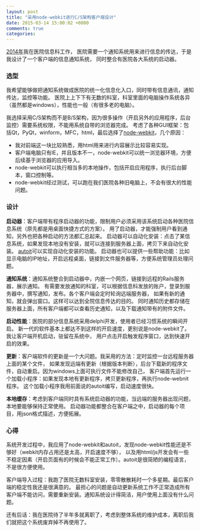 ```yaml
---
layout: post
title: "采用node-webkit进行C/S架构客户端设计"
date: 2015-03-14 15:00:02 +0800
comments: true
categories: 
---
```

[2014年](http://blog.linjunhalida.com/blog/2014-summary/)我在医院信息科工作，
医院需要一个通知系统用来进行信息的传达，于是我设计了一个客户端的信息通知系统，
同时整合有医院各大系统的启动器。

### 选型

我希望能够做把通知系统做成医院的统一化信息化入口，同时带有信息通讯，通知传达，监控等功能。
医院上上下下有无数的科室，科室里面的电脑操作系统各异（虽然都是windows），性能也一般（有很多老的电脑）。

我选择采用C/S架构而不是B/S架构，因为很多操作（开启另外的应用程序，后台监控）需要系统权限，不能用系统自带的浏览器完成。
考虑了各种GUI框架：包括Qt，PyQt，winform，MFC，html，最后选择了[node-webkit](https://github.com/nwjs/nw.js/)，几个原因：

- 我对前端这一块比较熟悉，用html用来进行内容展示比较容易实现。
- 客户端电脑只有IE，并且版本不一，node-webkit可以统一浏览器环境，方便后续基于浏览器的应用导入。
- node-webkit可以执行相当多的本地操作，包括开启应用程序，执行后台脚本，窗口控制等。
- node-webkit经过测试，可以跑在我们医院各种旧电脑上，不会有很大的性能问题。

### 设计

**启动器**：客户端带有程序启动器的功能，限制用户必须采用该系统启动各种医院信息系统（原先都是用桌面快捷方式的方案）。
用了启动器，才能强制用户看到通知，另外也把各种启动的方法都汇总起来。
启动器可以自动化安装：点击了某信息系统，如果发现本地没有安装，就可以连接到服务器上面，拷贝下来自动化安装。
[autoit](https://www.autoitscript.com/site/autoit/)可以实现自动化安装的功能。
启动器也可以提供一些帮助功能：比如显示电脑的IP地址，开启远程桌面，链接到文件服务器等，方便系统管理员处理问题。

**通知系统**：通知系统整合到启动器中，内嵌一个网页，链接到远程的Rails服务器，展示通知。
有需要发放通知的科室，可以根据信息科发放的账户，登录到服务器中，撰写通知，发布。各个客户端会定时轮询远端服务器，
如果有新的通知，就会弹出窗口。这样可以达到全院信息传达的目的。
同时通知历史都存储在服务器上面，所有客户端都可以查看历史通知，以及下载通知带有的附件文件。

**启动性能**：医院的部分信息系统采用delphi开发，使用者已经习惯系统的瞬间开启。
新一代的软件基本上都达不到这样的开启速度，更别说是node-webkit了。我让客户端开机启动，驻留在系统中，
用户点击开启触发程序窗口，达到快速开启的效果。

**更新**：客户端软件的更新是一个大问题。我采用的方法：定时监控一台远程服务器上面的某个文件，
如果发现远端有更新（根据版本判断），后台下载新的程序文件，自动重启。因为windows上面可执行文件不能修改自己，
客户端首先运行一个加载小程序：如果发现本地有更新程序，拷贝更新程序，再执行node-webnit程序。
这个加载小程序我用前面说的autoit编写，启动速度很快。

**本地缓存**：考虑到客户端同时具有系统启动器的功能，当远端的服务器出现问题，本地要能够保持正常使用。
启动器功能都整合在客户端之中，启动器的每个项目，用json格式描述，方便拓展。


### 心得

系统开发过程中，我应用了node-webkit和autoit，发现node-webkit性能还是不够好（webkit内存占用还是太高，开启速度不够），
以及用html/js开发会有一些不稳定因素（开启页面有的时候会不能正常工作）。autoit是很简陋的编程语言，不是很方便使用。

客户端导入过程：我跑了医院无数科室安装，零零散散耗时一个多星期。最后客户端的稳定性我还是很满意的。
最担心的问题是自动更新系统工作不正常造成所有客户端不能访问，需要重新安装。通知系统设计得简洁，用户使用上面没有什么问题。

还有后话：我在医院待了半年多就离职了，考虑到整体系统的维护成本，离职后我们就把这个系统废弃掉不再使用了。
